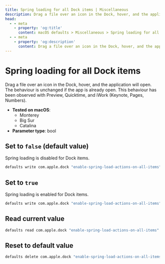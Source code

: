 ```yaml
---
title: Spring loading for all Dock items | Miscellaneous
description: Drag a file over an icon in the Dock, hover, and the application will open. The behaviour is unchanged if the app is already open. This behaviour has been observed with Preview, Quicktime, and iWork (Keynote, Pages, Numbers).
head:
  - - meta
    - property: 'og:title'
      content: macOS defaults > Miscellaneous > Spring loading for all Dock items
  - - meta
    - property: 'og:description'
      content: Drag a file over an icon in the Dock, hover, and the application will open. The behaviour is unchanged if the app is already open. This behaviour has been observed with Preview, Quicktime, and iWork (Keynote, Pages, Numbers).
---
```


# Spring loading for all Dock items

Drag a file over an icon in the Dock, hover, and the application will open. The behaviour is unchanged if the app is already open. This behaviour has been observed with Preview, Quicktime, and iWork (Keynote, Pages, Numbers).

- **Tested on macOS**:
  - Monterey
  - Big Sur
  - Catalina
- **Parameter type**: bool

## Set to `false` (default value)

Spring loading is disabled for Dock items.

```bash
defaults write com.apple.dock "enable-spring-load-actions-on-all-items" -bool "false" && killall Dock
```

## Set to `true`

Spring loading is enabled for Dock items.

```bash
defaults write com.apple.dock "enable-spring-load-actions-on-all-items" -bool "true" && killall Dock
```

## Read current value

```bash
defaults read com.apple.dock "enable-spring-load-actions-on-all-items"
```

## Reset to default value

```bash
defaults delete com.apple.dock "enable-spring-load-actions-on-all-items" && killall Dock
```
